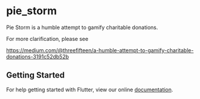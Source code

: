 # pie_storm

Pie Storm is a humble attempt to gamify charitable donations.

For more clarification, please see 

https://medium.com/@threefifteen/a-humble-attempt-to-gamify-charitable-donations-3191c52db52b

## Getting Started

For help getting started with Flutter, view our online
[documentation](https://flutter.io/).
